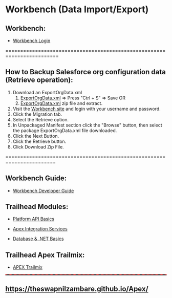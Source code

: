 # Workbench (Data Import/Export)


## Workbench:

- <a href="https://workbench.developerforce.com/login.php" target="_blank">Workbench Login</a>


========================================================================


## How to Backup Salesforce org configuration data (Retrieve operation): 
1. Download an ExportOrgData.xml
	1. <a href="https://raw.githubusercontent.com/theSwapnilZambare/Apex/main/DataImport/Workbench/ExportOrgData.xml" target="_blank">ExportOrgData.xml</a> => Press "Ctrl + S" => Save  OR 
	2. <a href="https://downgit.github.io/#/home?url=https://github.com/theSwapnilZambare/Apex/blob/main/DataImport/Workbench/ExportOrgData.xml" target="_blank">ExportOrgData.xml</a> zip file and extract. 
2. Visit the <a href="https://workbench.developerforce.com/login.php" target="_blank">Workbench site</a> and login with your username and password.
3. Click the Migration tab.
4. Select the Retrieve option.
5. In Unpackaged Manifest section click the "Browse" button, then select the package ExportOrgData.xml file downloaded. 
6. Click the Next Button.
7. Click the Retrieve button.
8. Click Download Zip File.


=======================================================================



## Workbench Guide:

- <a href="https://developer.salesforce.com/docs/atlas.en-us.234.0.api_rest.meta/api_rest/quickstart_using_workbench.htm" target="_blank">Workbench Developer Guide</a>




## Trailhead Modules:

- <a href="https://trailhead.salesforce.com/content/learn/modules/api_basics" target="_blank">Platform API Basics</a>


- <a href="https://trailhead.salesforce.com/content/learn/modules/apex_integration_services" target="_blank">Apex Integration Services</a>


- <a href="https://trailhead.salesforce.com/content/learn/modules/database_basics_dotnet" target="_blank">Database & .NET Basics</a>




## Trailhead Apex Trailmix:

- <a href="https://trailhead.salesforce.com/en/users/theswapnilzambare/trailmixes/apex" target="_blank">APEX Trailmix</a>




<hr style="border-top: 2px dotted red;">

## <a href="https://theswapnilzambare.github.io/Apex/" target="_blank">https://theswapnilzambare.github.io/Apex/</a>

